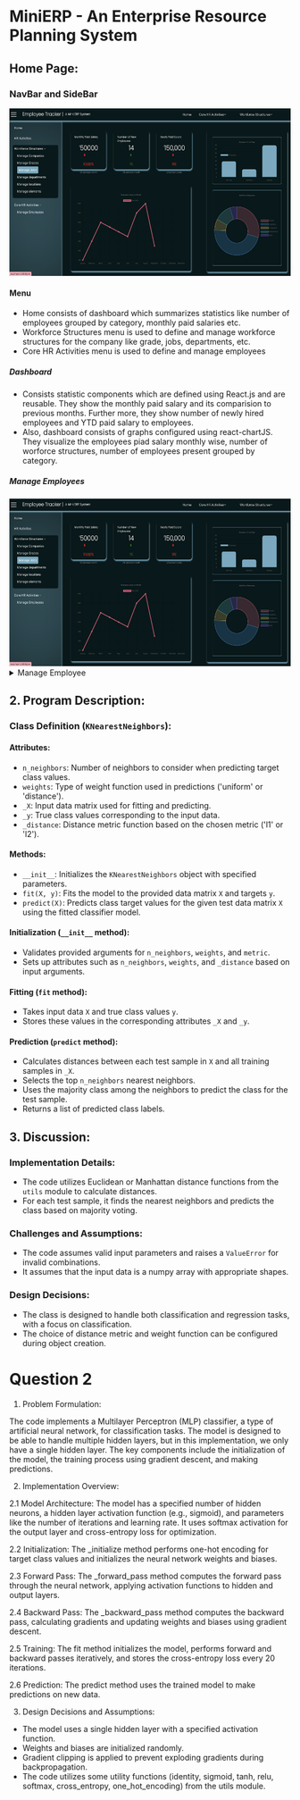 # MiniERP - An Enterprise Resource Planning System

## Home Page:

### NavBar and SideBar

<img src="https://github.com/gowrishankar356/MiniERP/blob/main/readme_pics/DashBoard.png?raw=true" height="300" width="600">

#### Menu

- Home consists of dashboard which summarizes statistics like number of employees grouped by category, monthly paid salaries etc.
- Workforce Structures menu is used to define and manage workforce structures for the company like grade, jobs, departments, etc.
- Core HR Activities menu is used to define and manage employees

##### Dashboard

- Consists statistic components which are defined using React.js and are reusable. They show the monthly paid salary and its comparision to previous months. Further more, they show number of newly hired employees and YTD paid salary to employees.
- Also, dashboard consists of graphs configured using react-chartJS. They visualize the employees piad salary monthly wise,
  number of worforce structures, number of employees present grouped by category.

##### Manage Employees

<img src="https://github.com/gowrishankar356/MiniERP/blob/main/readme_pics/DashBoard.png?raw=true" height="300" width="600">
<details>
  <summary>Manage Employee</summary>
  <img src="https://github.com/gowrishankar356/MiniERP/blob/main/readme_pics/manageemployee1.png?raw=true" alt="image-description"/>
  <img src="https://github.com/gowrishankar356/MiniERP/blob/main/readme_pics/manageemployee2.png?raw=true" alt="image-description"/>
    <img src="https://github.com/gowrishankar356/MiniERP/blob/main/readme_pics/manageemployee3.png?raw=true" alt="image-description"/>
  <img src="https://github.com/gowrishankar356/MiniERP/blob/main/readme_pics/manageemployee4.png?raw=true" alt="image-description"/>
  <img src="https://github.com/gowrishankar356/MiniERP/blob/main/readme_pics/manageemployee5.png?raw=true" alt="image-description"/>
    <img src="https://github.com/gowrishankar356/MiniERP/blob/main/readme_pics/manageemployee6.png?raw=true" alt="image-description"/>

</details>

## 2. Program Description:

### Class Definition (`KNearestNeighbors`):

#### Attributes:

- `n_neighbors`: Number of neighbors to consider when predicting target class values.
- `weights`: Type of weight function used in predictions ('uniform' or 'distance').
- `_X`: Input data matrix used for fitting and predicting.
- `_y`: True class values corresponding to the input data.
- `_distance`: Distance metric function based on the chosen metric ('l1' or 'l2').

#### Methods:

- `__init__`: Initializes the `KNearestNeighbors` object with specified parameters.
- `fit(X, y)`: Fits the model to the provided data matrix `X` and targets `y`.
- `predict(X)`: Predicts class target values for the given test data matrix `X` using the fitted classifier model.

#### Initialization (`__init__` method):

- Validates provided arguments for `n_neighbors`, `weights`, and `metric`.
- Sets up attributes such as `n_neighbors`, `weights`, and `_distance` based on input arguments.

#### Fitting (`fit` method):

- Takes input data `X` and true class values `y`.
- Stores these values in the corresponding attributes `_X` and `_y`.

#### Prediction (`predict` method):

- Calculates distances between each test sample in `X` and all training samples in `_X`.
- Selects the top `n_neighbors` nearest neighbors.
- Uses the majority class among the neighbors to predict the class for the test sample.
- Returns a list of predicted class labels.

## 3. Discussion:

### Implementation Details:

- The code utilizes Euclidean or Manhattan distance functions from the `utils` module to calculate distances.
- For each test sample, it finds the nearest neighbors and predicts the class based on majority voting.

### Challenges and Assumptions:

- The code assumes valid input parameters and raises a `ValueError` for invalid combinations.
- It assumes that the input data is a numpy array with appropriate shapes.

### Design Decisions:

- The class is designed to handle both classification and regression tasks, with a focus on classification.
- The choice of distance metric and weight function can be configured during object creation.

# Question 2

1. Problem Formulation:

The code implements a Multilayer Perceptron (MLP) classifier, a type of artificial neural network, for classification tasks. The model is designed to be able to handle multiple hidden layers, but in this implementation, we only have a single hidden layer. The key components include the initialization of the model, the training process using gradient descent, and making predictions.

2. Implementation Overview:

2.1 Model Architecture:
The model has a specified number of hidden neurons, a hidden layer activation function (e.g., sigmoid), and parameters like the number of iterations and learning rate.
It uses softmax activation for the output layer and cross-entropy loss for optimization.

2.2 Initialization:
The \_initialize method performs one-hot encoding for target class values and initializes the neural network weights and biases.

2.3 Forward Pass:
The \_forward_pass method computes the forward pass through the neural network, applying activation functions to hidden and output layers.

2.4 Backward Pass:
The \_backward_pass method computes the backward pass, calculating gradients and updating weights and biases using gradient descent.

2.5 Training:
The fit method initializes the model, performs forward and backward passes iteratively, and stores the cross-entropy loss every 20 iterations.

2.6 Prediction:
The predict method uses the trained model to make predictions on new data.

3. Design Decisions and Assumptions:

- The model uses a single hidden layer with a specified activation function.
- Weights and biases are initialized randomly.
- Gradient clipping is applied to prevent exploding gradients during backpropagation.
- The code utilizes some utility functions (identity, sigmoid, tanh, relu, softmax, cross_entropy, one_hot_encoding) from the utils module.
